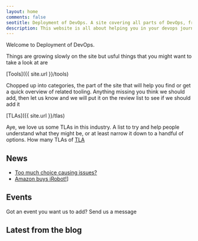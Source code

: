 ```yaml
---
layout: home
comments: false
seotitle: Deployment of DevOps. A site covering all parts of DevOps, from culture to tools with some process and thought pieces between
description: This website is all about helping you in your devops journey, from taking those first tentative steps all the way to a wise journeyed engineer. There is always something new, always things to compare and always something that's long been forgotten but is suddenly very important and very urgent
---
```


Welcome to Deployment of DevOps.

Things are growing slowly on the site but usful things that you might want to take a look at are

[Tools]({{ site.url }}/tools)

Chopped up into categories, the part of the site that will help you find or get a quick overview of related tooling. Anything missing you think we should add, then let us know and we will put it on the review list to see if we should add it

[TLAs]({{ site.url }}/tlas)

Aye, we love us some TLAs in this industry. A list to try and help people understand what they might be, or at least narrow it down to a handful of options. How many TLAs of [TLA](https://en.wikipedia.org/wiki/TLA)


## News

- [Too much choice causing issues?](https://www.computerworld.com/article/3668795/is-it-bad-to-give-employees-too-many-tech-options.html)
- [Amazon buys iRobot!](https://media.irobot.com/2022-08-05-Amazon-and-iRobot-sign-an-agreement-for-Amazon-to-acquire-iRobot)]

## Events

Got an event you want us to add? Send us a message

## Latest from the blog






